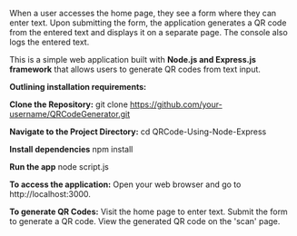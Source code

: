 When a user accesses the home page, they see a form where they can enter text. Upon submitting the form, the application generates a QR code from the entered text and displays it on a separate page. The console also logs the entered text. 

This is a simple web application built with **Node.js and Express.js framework** that allows users to generate QR codes from text input. 

**Outlining installation requirements:**

**Clone the Repository:**
git clone https://github.com/your-username/QRCodeGenerator.git

**Navigate to the Project Directory:**
cd QRCode-Using-Node-Express

**Install dependencies**
npm install

**Run the app**
node script.js

**To access the application:**
Open your web browser and go to http://localhost:3000.

**To generate QR Codes:**
Visit the home page to enter text.
Submit the form to generate a QR code.
View the generated QR code on the 'scan' page.

